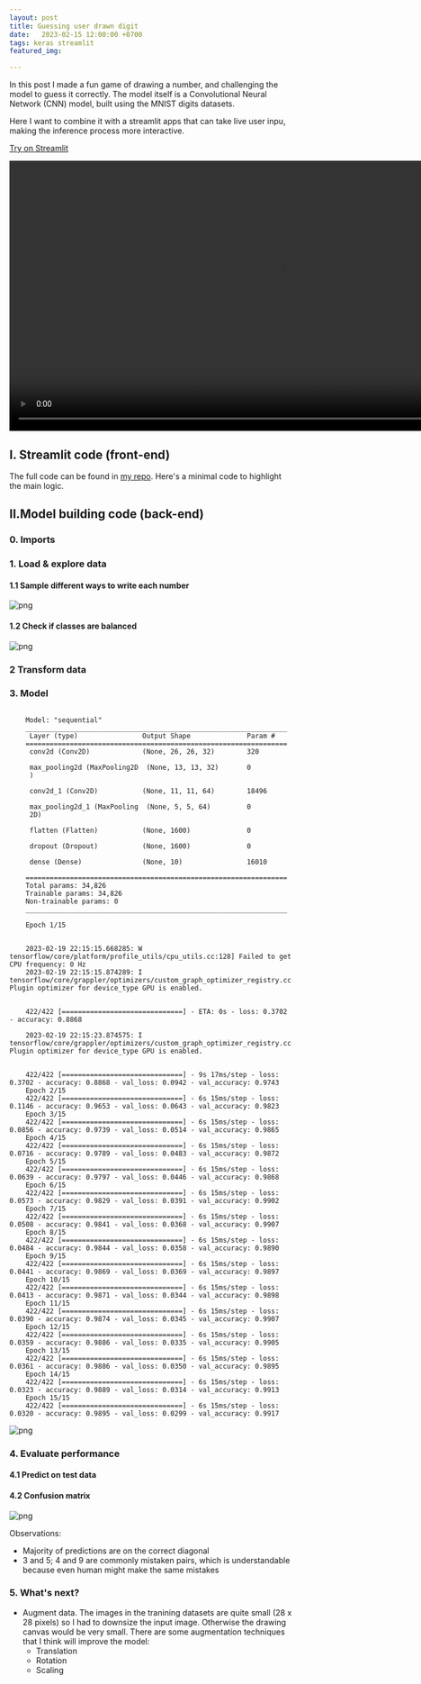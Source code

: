 ```yaml
---
layout: post
title: Guessing user drawn digit
date:   2023-02-15 12:00:00 +0700
tags: keras streamlit
featured_img: 

---
```

In this post I made a fun game of drawing a number, and challenging the model to guess it correctly. The model itself is a Convolutional Neural Network (CNN) model, built using the MNIST digits datasets.


Here I want to combine it with a streamlit apps that can take live user inpu, making the inference process more interactive.




[Try on Streamlit](https://dobeok-guess-digit-app-app-aggm7n.streamlit.app/)


<video controls autoplay height="480">
  <source src="/assets/images/posts/guess-digit/guess-digit-demo.mov" type="video/mp4">
  Your browser does not support the video tag.
</video>


## I. Streamlit code (front-end)

The full code can be found in [my repo](https://github.com/dobeok/guess-digit-app). Here's a minimal code to highlight the main logic.

<script src="https://gist.github.com/dobeok/953becc81efecf5d8f1554e6fdd1c103.js"></script>

## II.Model building code (back-end)

### 0. Imports

<script src="https://gist.github.com/dobeok/bfd56bdcfe4230218129beb5c6e45082.js"></script>


### 1. Load & explore data

<script src="https://gist.github.com/dobeok/209519729f6b1353684d4905e0448543.js"></script>


#### 1.1 Sample different ways to write each number

<script src="https://gist.github.com/dobeok/2cb2abed013652802bf4f748bd38613c.js"></script>

![png](/assets/images/posts/guess-digit/model_files/model_sample_train_data.png)


#### 1.2 Check if classes are balanced

<script src="https://gist.github.com/dobeok/3a44b2f3248d545388a315a1013e9a67.js"></script>

    
![png](/assets/images/posts/guess-digit/model_files/model_7_1.png)
    

### 2 Transform data

<script src="https://gist.github.com/dobeok/962492ac801daa93b47743d33797b329.js"></script>


### 3. Model


<script src="https://gist.github.com/dobeok/4d988f917b3ff697386510a755dd64bb.js"></script>

```

    Model: "sequential"
    _________________________________________________________________
     Layer (type)                Output Shape              Param #   
    =================================================================
     conv2d (Conv2D)             (None, 26, 26, 32)        320       
                                                                     
     max_pooling2d (MaxPooling2D  (None, 13, 13, 32)       0         
     )                                                               
                                                                     
     conv2d_1 (Conv2D)           (None, 11, 11, 64)        18496     
                                                                     
     max_pooling2d_1 (MaxPooling  (None, 5, 5, 64)         0         
     2D)                                                             
                                                                     
     flatten (Flatten)           (None, 1600)              0         
                                                                     
     dropout (Dropout)           (None, 1600)              0         
                                                                     
     dense (Dense)               (None, 10)                16010     
                                                                     
    =================================================================
    Total params: 34,826
    Trainable params: 34,826
    Non-trainable params: 0
    _________________________________________________________________
```

<script src="https://gist.github.com/dobeok/9a482db762760093a8a2d40ec85a52cf.js"></script>

```
    Epoch 1/15


    2023-02-19 22:15:15.668285: W tensorflow/core/platform/profile_utils/cpu_utils.cc:128] Failed to get CPU frequency: 0 Hz
    2023-02-19 22:15:15.874289: I tensorflow/core/grappler/optimizers/custom_graph_optimizer_registry.cc:113] Plugin optimizer for device_type GPU is enabled.


    422/422 [==============================] - ETA: 0s - loss: 0.3702 - accuracy: 0.8868

    2023-02-19 22:15:23.874575: I tensorflow/core/grappler/optimizers/custom_graph_optimizer_registry.cc:113] Plugin optimizer for device_type GPU is enabled.


    422/422 [==============================] - 9s 17ms/step - loss: 0.3702 - accuracy: 0.8868 - val_loss: 0.0942 - val_accuracy: 0.9743
    Epoch 2/15
    422/422 [==============================] - 6s 15ms/step - loss: 0.1146 - accuracy: 0.9653 - val_loss: 0.0643 - val_accuracy: 0.9823
    Epoch 3/15
    422/422 [==============================] - 6s 15ms/step - loss: 0.0856 - accuracy: 0.9739 - val_loss: 0.0514 - val_accuracy: 0.9865
    Epoch 4/15
    422/422 [==============================] - 6s 15ms/step - loss: 0.0716 - accuracy: 0.9789 - val_loss: 0.0483 - val_accuracy: 0.9872
    Epoch 5/15
    422/422 [==============================] - 6s 15ms/step - loss: 0.0639 - accuracy: 0.9797 - val_loss: 0.0446 - val_accuracy: 0.9868
    Epoch 6/15
    422/422 [==============================] - 6s 15ms/step - loss: 0.0573 - accuracy: 0.9829 - val_loss: 0.0391 - val_accuracy: 0.9902
    Epoch 7/15
    422/422 [==============================] - 6s 15ms/step - loss: 0.0508 - accuracy: 0.9841 - val_loss: 0.0368 - val_accuracy: 0.9907
    Epoch 8/15
    422/422 [==============================] - 6s 15ms/step - loss: 0.0484 - accuracy: 0.9844 - val_loss: 0.0358 - val_accuracy: 0.9890
    Epoch 9/15
    422/422 [==============================] - 6s 15ms/step - loss: 0.0441 - accuracy: 0.9869 - val_loss: 0.0369 - val_accuracy: 0.9897
    Epoch 10/15
    422/422 [==============================] - 6s 15ms/step - loss: 0.0413 - accuracy: 0.9871 - val_loss: 0.0344 - val_accuracy: 0.9898
    Epoch 11/15
    422/422 [==============================] - 6s 15ms/step - loss: 0.0390 - accuracy: 0.9874 - val_loss: 0.0345 - val_accuracy: 0.9907
    Epoch 12/15
    422/422 [==============================] - 6s 15ms/step - loss: 0.0359 - accuracy: 0.9886 - val_loss: 0.0335 - val_accuracy: 0.9905
    Epoch 13/15
    422/422 [==============================] - 6s 15ms/step - loss: 0.0361 - accuracy: 0.9886 - val_loss: 0.0350 - val_accuracy: 0.9895
    Epoch 14/15
    422/422 [==============================] - 6s 15ms/step - loss: 0.0323 - accuracy: 0.9889 - val_loss: 0.0314 - val_accuracy: 0.9913
    Epoch 15/15
    422/422 [==============================] - 6s 15ms/step - loss: 0.0320 - accuracy: 0.9895 - val_loss: 0.0299 - val_accuracy: 0.9917
```


<script src="https://gist.github.com/dobeok/d270ab600266430703e6e39e537d7e8a.js"></script>

    
![png](/assets/images/posts/guess-digit/model_files/model_21_0.png)
    

### 4. Evaluate performance


#### 4.1 Predict on test data

<script src="https://gist.github.com/dobeok/e87ae62735b7cb6676f35fbbd8d30524.js"></script>


#### 4.2 Confusion matrix

<script src="https://gist.github.com/dobeok/6a83910d6aed3a30b0b17412ac8a7b10.js"></script>
    
![png](/assets/images/posts/guess-digit/model_files/model_33_1.png)
    


Observations:
- Majority of predictions are on the correct diagonal
- 3 and 5; 4 and 9 are commonly mistaken pairs, which is understandable because even human might make the same mistakes

### 5. What's next?

* Augment data. The images in the tranining datasets are quite small (28 x 28 pixels) so I had to downsize the input image. Otherwise the drawing canvas would be very small. There are some augmentation techniques that I think will improve the model:
  * Translation
  * Rotation
  * Scaling